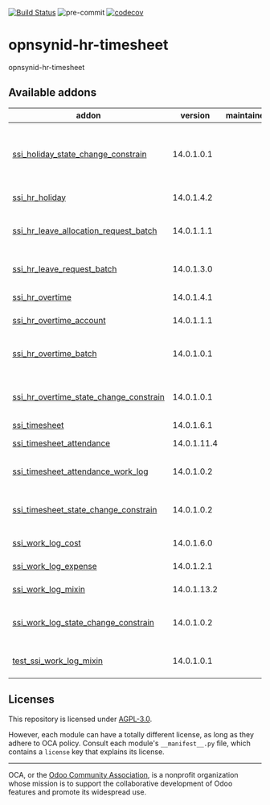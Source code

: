 [![Build Status](https://travis-ci.com/open-synergy/opnsynid-hr-timesheet.svg?branch=14.0)](https://travis-ci.com/open-synergy/opnsynid-hr-timesheet)
![pre-commit](https://github.com/open-synergy/opnsynid-hr-timesheet/actions/workflows/pre-commit.yml/badge.svg)
[![codecov](https://codecov.io/gh/open-synergy/opnsynid-hr-timesheet/branch/14.0/graph/badge.svg)](https://codecov.io/gh/open-synergy/opnsynid-hr-timesheet)

<!-- /!\ do not modify above this line -->

# opnsynid-hr-timesheet

opnsynid-hr-timesheet

<!-- /!\ do not modify below this line -->

<!-- prettier-ignore-start -->

[//]: # (addons)

Available addons
----------------
addon | version | maintainers | summary
--- | --- | --- | ---
[ssi_holiday_state_change_constrain](ssi_holiday_state_change_constrain/) | 14.0.1.0.1 |  | Employee Holiday + State Change Constrain Integration
[ssi_hr_holiday](ssi_hr_holiday/) | 14.0.1.4.2 |  | Leave Management
[ssi_hr_leave_allocation_request_batch](ssi_hr_leave_allocation_request_batch/) | 14.0.1.1.1 |  | Leave Allocation Request Batch
[ssi_hr_leave_request_batch](ssi_hr_leave_request_batch/) | 14.0.1.3.0 |  | Leave Request Batch
[ssi_hr_overtime](ssi_hr_overtime/) | 14.0.1.4.1 |  | Overtime Management
[ssi_hr_overtime_account](ssi_hr_overtime_account/) | 14.0.1.1.1 |  | Overtime Account
[ssi_hr_overtime_batch](ssi_hr_overtime_batch/) | 14.0.1.0.1 |  | Human Resource Overtime Batch
[ssi_hr_overtime_state_change_constrain](ssi_hr_overtime_state_change_constrain/) | 14.0.1.0.1 |  | Overtime State Change Constrain
[ssi_timesheet](ssi_timesheet/) | 14.0.1.6.1 |  | Timesheets
[ssi_timesheet_attendance](ssi_timesheet_attendance/) | 14.0.1.11.4 |  | Timesheet Attendance
[ssi_timesheet_attendance_work_log](ssi_timesheet_attendance_work_log/) | 14.0.1.0.2 |  | Timesheet + Attendance + Work Log
[ssi_timesheet_state_change_constrain](ssi_timesheet_state_change_constrain/) | 14.0.1.0.2 |  | Timesheet State Change Constrain
[ssi_work_log_cost](ssi_work_log_cost/) | 14.0.1.6.0 |  | Work Log Cost
[ssi_work_log_expense](ssi_work_log_expense/) | 14.0.1.2.1 |  | Work Log Expense
[ssi_work_log_mixin](ssi_work_log_mixin/) | 14.0.1.13.2 |  | Work Log Mixin
[ssi_work_log_state_change_constrain](ssi_work_log_state_change_constrain/) | 14.0.1.0.2 |  | Work Log State Change Constrain
[test_ssi_work_log_mixin](test_ssi_work_log_mixin/) | 14.0.1.0.1 |  | Test Module - Work Log Mixin

[//]: # (end addons)

<!-- prettier-ignore-end -->

## Licenses

This repository is licensed under [AGPL-3.0](LICENSE).

However, each module can have a totally different license, as long as they adhere to OCA
policy. Consult each module's `__manifest__.py` file, which contains a `license` key
that explains its license.

----

OCA, or the [Odoo Community Association](http://odoo-community.org/), is a nonprofit
organization whose mission is to support the collaborative development of Odoo features
and promote its widespread use.
